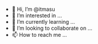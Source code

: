 - 👋 Hi, I’m @itmasu
- 👀 I’m interested in ...
- 🌱 I’m currently learning ...
- 💞️ I’m looking to collaborate on ...
- 📫 How to reach me ...

<!---
itmasu/itmasu is a ✨ special ✨ repository because its `README.md` (this file) appears on your GitHub profile.
You can click the Preview link to take a look at your changes.
--->
